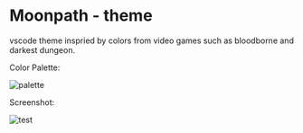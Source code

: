 # Moonpath - theme

vscode theme inspried by colors from video games such as bloodborne and darkest dungeon.

Color Palette:

![palette](https://user-images.githubusercontent.com/14285693/76568616-36b9ec80-647f-11ea-9f90-fe9348f74006.png)

Screenshot:

![test](https://user-images.githubusercontent.com/14285693/76568545-0d00c580-647f-11ea-87d8-8d5b8a48a0dc.PNG)
